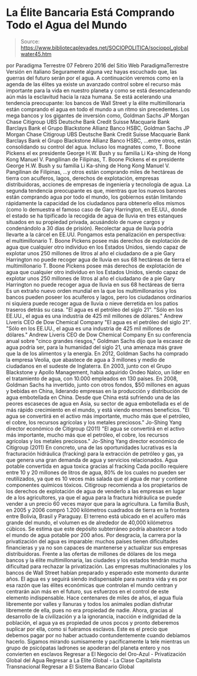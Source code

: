 # La Élite Bancaria Está Comprando Todo el Agua del Mundo

> Source: https://www.bibliotecapleyades.net/SOCIOPOLITICA/sociopol_globalwater45.htm

por Paradigma Terrestre 07 Febrero 2016
del Sitio Web ParadigmaTerrestre
Versión en italiano
Seguramente alguna vez hayas escuchado que, las guerras del futuro serán por el agua. A continuación veremos como en la agenda de las élites ya existe un avanzado control sobre el recurso más importante para la vida en nuestro planeta y como se está desencadenando aún más la esclavitud hacia la raza humana. Se está acelerando una tendencia preocupante:
los bancos de Wall Street y la élite multimillonaria están comprando el agua en todo el mundo a un ritmo sin precedentes.
Los mega bancos y los gigantes de inversión como,
Goldman Sachs JP Morgan Chase Citigroup UBS Deutsche Bank Credit Suisse Macquarie Bank Barclays Bank el Grupo Blackstone Allianz Banco HSBC,
Goldman Sachs
JP Morgan Chase
Citigroup
UBS
Deutsche Bank
Credit Suisse
Macquarie Bank
Barclays Bank
el Grupo Blackstone
Allianz
Banco HSBC,
...entre otros, están consolidando su control del agua. Incluso los magnates como,
T. Boone Pickens el ex presidente George H.W. Bush y su familia Li Ka-shing de Hong Kong Manuel V. Pangilinan de Filipinas,
T. Boone Pickens
el ex presidente George H.W. Bush y su familia
Li Ka-shing de Hong Kong
Manuel V. Pangilinan de Filipinas,
...y otros están comprando miles de hectáreas de tierra con acuíferos, lagos, derechos de explotación, empresas distribuidoras, acciones de empresas de ingeniería y tecnología de agua. La segunda tendencia preocupante es que, mientras que los nuevos barones están comprando agua por todo el mundo, los gobiernos están limitando rápidamente la capacidad de los ciudadanos para obtenerlo ellos mismos (como lo demuestra el famoso caso de Gary Harrington, en EE.UU., donde el estado se ha tipificado la recogida de agua de lluvia en tres estanques situados en su propiedad privada, acusándolo de nueve cargos y condenándolo a 30 días de prisión).
Recolectar agua de lluvia
podría llevarte a la cárcel en EE.UU.
Pongamos esta penalización en perspectiva:
el multimillonario T. Boone Pickens posee más derechos de explotación de agua que cualquier otro individuo en los Estados Unidos, siendo capaz de explotar unos 250 millones de litros al año el ciudadano de a pie Gary Harrington no puede recoger agua de lluvia en sus 68 hectáreas de tierra
el multimillonario T. Boone Pickens posee más derechos de explotación de agua que cualquier otro individuo en los Estados Unidos, siendo capaz de explotar unos 250 millones de litros al año
el ciudadano de a pie Gary Harrington no puede recoger agua de lluvia en sus 68 hectáreas de tierra
Es un extraño nuevo orden mundial en la que los multimillonarios y los bancos pueden poseer los acuíferos y lagos, pero los ciudadanos ordinarios ni siquiera puede recoger agua de lluvia o nieve derretida en los patios traseros detrás su casa.
"El agua es el petróleo del siglo 21". "Sólo en los EE.UU., el agua es una industria de 425 mil millones de dólares." Andrew Liveris CEO de Dow Chemical Company
"El agua es el petróleo del siglo 21". "Sólo en los EE.UU., el agua es una industria de 425 mil millones de dólares." Andrew Liveris
CEO de Dow Chemical Company
En su conferencia anual sobre "cinco grandes riesgos," Goldman Sachs dijo que la escasez de agua podría ser, para la humanidad del siglo 21, una amenaza más grave que la de los alimentos y la energía.
En 2012, Goldman Sachs ha comprado la empresa Veolia, que abastece de agua a 3 millones y medio de ciudadanos en el sudeste de Inglaterra.
En 2003, junto con el Grupo Blackstone y Apollo Management, había adquirido Ondeo Nalco, un líder en el tratamiento de agua, con 10.000 empleados en 130 países. En 2008, Goldman Sachs ha invertido, junto con otros fondos, $50 millones en aguas y bebidas en China, liderando empresas en la producción y distribución de agua embotellada en China. Desde que China está sufriendo una de las peores escaseces de agua en Asia, su sector de agua embotellada es el de más rápido crecimiento en el mundo, y está viendo enormes beneficios.
"El agua se convertirá en el activo más importante, mucho más que el petróleo, el cobre, los recursos agrícolas y los metales preciosos." Jo-Shing Yang director económico de Citigroup (2011)
"El agua se convertirá en el activo más importante, mucho más que el petróleo, el cobre, los recursos agrícolas y los metales preciosos." Jo-Shing Yang
director económico de Citigroup (2011)
En concreto, una de las oportunidades lucrativas es la fracturación hidráulica (fracking) para la extracción de petróleo y gas, ya que genera una gran demanda de agua y servicios relacionados.
Agua potable convertida en agua toxica
gracias al fracking
Cada pocillo requiere entre 10 y 20 millones de litros de agua, 80% de los cuales no pueden ser reutilizados, ya que es 10 veces más salada que el agua de mar y contiene componentes químicos tóxicos.
Citigroup recomienda a los propietarios de los derechos de explotación de agua de venderlo a las empresas en lugar de a los agricultores, ya que el agua para la fractura hidráulica se puede vender a un precio 60 veces mayor que para la agricultura. La familia Bush, en 2005 y 2006 compró 1.200 kilómetros cuadrados de tierra en la frontera entre Bolivia, Brasil y Paraguay.
El terreno está ubicado en el acuífero más grande del mundo, el volumen es de alrededor de 40,000 kilómetros cúbicos. Se estima que este depósito subterráneo podría abastecer a todo el mundo de agua potable por 200 años. Por desgracia, la carrera por la privatización del agua es imparable:
muchos países tienen dificultades financieras y ya no son capaces de mantenerse y actualizar sus empresas distribuidoras.
Frente a las ofertas de millones de dólares de los mega bancos y la élite multimillonaria, las ciudades y los estados tendrán mucha dificultad para rechazar la privatización.
Las empresas multinacionales y los bancos de Wall Street habían preparado y esperado este momento durante años. El agua es y seguirá siendo indispensable para nuestra vida y es por esa razón que las élites económicas que controlan el mundo centran y centrarán aún más en el futuro, sus esfuerzos en el control de este elemento indispensable. Hace centenares de miles de años, el agua fluía libremente por valles y llanuras y todos los animales podían disfrutar libremente de ella, pues no era propiedad de nadie. Ahora, gracias al desarrollo de la civilización y a la ignorancia, inacción e indignidad de la población, el agua ya es propiedad de unos pocos y pronto deberemos suplicar por ella, como si fuéramos esclavos. Este es el precio que debemos pagar por no haber actuado contundentemente cuando debíamos hacerlo. Sigamos mirando sumisamente y pacíficamente la tele mientras un grupo de psicópatas ladrones se apoderan del planeta entero y nos convierten en esclavos
Regresar a El Negocio del Oro-Azul - Privatización Global del Agua
Regresar a La Elite Global - La Clase Capitalista Transnacional
Regresar a El Sistema Bancario Global
